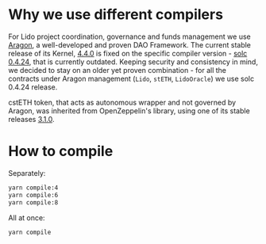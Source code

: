 # Why we use different compilers

For Lido project coordination, governance and funds management we use [Aragon](https://aragon.org/dao), a well-developed and proven DAO Framework. The current stable release of its Kernel, [4.4.0](https://github.com/aragon/aragonOS/tree/v4.4.0) is fixed on the specific compiler version - [solc 0.4.24](https://solidity.readthedocs.io/en/v0.4.24/), that is currently outdated. Keeping security and consistency in mind, we decided to stay on an older yet proven combination - for all the contracts under Aragon management (`Lido`, `stETH`, `LidoOracle`) we use solc 0.4.24 release.

cstETH token, that acts as autonomous wrapper and not governed by Aragon, was inherited from OpenZeppelin's library, using one of its stable releases [3.1.0](https://github.com/OpenZeppelin/openzeppelin-contracts/releases/tag/v3.1.0).

# How to compile

Separately:

```bash
yarn compile:4
yarn compile:6
yarn compile:8
```

All at once:

```bash
yarn compile
```
